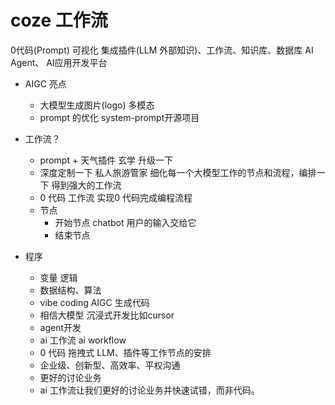 # coze 工作流
0代码(Prompt) 可视化 集成插件(LLM 外部知识)、工作流、知识库、数据库  AI Agent、
AI应用开发平台

- AIGC 亮点
  - 大模型生成图片(logo)  多模态  
  - prompt 的优化
    system-prompt开源项目

- 工作流？
  - prompt + 天气插件  玄学
  升级一下
  - 深度定制一下  私人旅游管家
    细化每一个大模型工作的节点和流程，编排一下
    得到强大的工作流
  - 0 代码
    工作流 实现0 代码完成编程流程
  - 节点
    - 开始节点
      chatbot 用户的输入交给它
    - 结束节点  

- 程序
  - 变量 逻辑
  - 数据结构、算法
  - vibe coding AIGC 生成代码
  - 相信大模型 沉浸式开发比如cursor
  - agent开发
  - ai 工作流 ai workflow
  - 0 代码 拖拽式
    LLM、插件等工作节点的安排
  - 企业级、创新型、高效率、平权沟通
  - 更好的讨论业务
  - ai 工作流让我们更好的讨论业务并快速试错，而非代码。